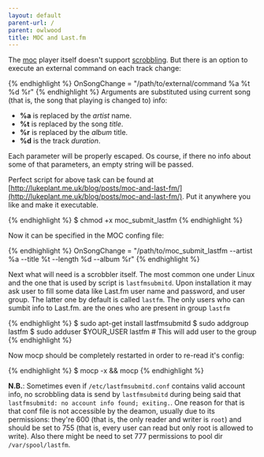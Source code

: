```yaml
---
layout: default
parent-url: /
parent: owlwood
title: MOC and Last.fm
---
```

The [moc](http://moc.daper.net/) player itself doesn't support [scrobbling](http://www.last.fm/). But there is an option to execute an external command on each track change:

{% endhighlight %}
OnSongChange = "/path/to/external/command %a %t %d %r"
{% endhighlight %}
Arguments are substituted using current song (that is, the song that playing is changed to) info:

* **%a** is replaced by the _artist_ name.
* **%t** is replaced by the song _title_.
* **%r** is replaced by the _album_ title.
* **%d** is the track _duration_.

Each parameter will be properly escaped. Os course, if there no info about some of that parameters, an empty string will be passed.

Perfect script for above task can be found at [http://lukeplant.me.uk/blog/posts/moc-and-last-fm/](http://lukeplant.me.uk/blog/posts/moc-and-last-fm/). Put it anywhere you like and make it executable.

{% endhighlight %}
$ chmod +x moc_submit_lastfm
{% endhighlight %}

Now it can be specified in the MOC confing file:

{% endhighlight %}
OnSongChange = "/path/to/moc_submit_lastfm --artist %a --title %t --length %d --album %r"
{% endhighlight %}

Next what will need is a scrobbler itself. The most common one under Linux and the one that is used by script is `lastfmsubmitd`. Upon installation it may ask user to fill some data like Last.fm user name and password, and user group. The latter one by default is called `lastfm`. The only users who can sumbit info to Last.fm. are the ones who are present in group `lastfm`

{% endhighlight %}
$ sudo apt-get install lastfmsubmitd
$ sudo addgroup lastfm
$ sudo adduser $YOUR_USER lastfm # This will add user to the group
{% endhighlight %}

Now mocp should be completely restarted in order to re-read it's config:

{% endhighlight %}
$ mocp -x && mocp
{% endhighlight %}

**N.B.**: Sometimes even if `/etc/lastfmsubmitd.conf` contains valid account info, no scrobbling data is send by `lastfmsubmitd` during being said that `lastfmsubmitd: no account info found; exiting.`. One reason for that is that conf file is not accessible by the deamon, usually due to its permissions: they're 600 (that is, the only reader and writer is `root`) and should be set to 755 (that is, every user can read but only root is allowed to write). Also there might be need to set 777 permissions to pool dir `/var/spool/lastfm`.

